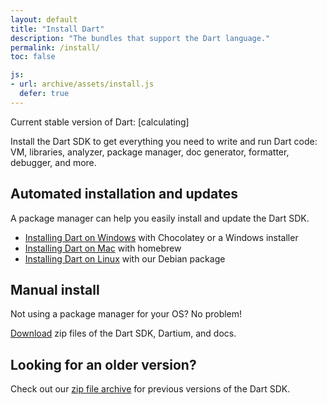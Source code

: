 ```yaml
---
layout: default
title: "Install Dart"
description: "The bundles that support the Dart language."
permalink: /install/
toc: false

js:
- url: archive/assets/install.js
  defer: true
---
```


<p>Current stable version of Dart:
<span class="editor-build-rev-stable">[calculating]</span></p>

Install the Dart SDK to get everything you need to write and run Dart code:
VM, libraries, analyzer, package manager, doc generator,
formatter, debugger, and more.

## Automated installation and updates

A package manager can help you easily install and update the Dart SDK.

* [Installing Dart on Windows](windows) with Chocolatey or a
  Windows installer
* [Installing Dart on Mac](mac) with homebrew
* [Installing Dart on Linux](linux) with our Debian package

## Manual install

Not using a package manager for your OS? No problem!

[Download](archive/)
zip files of the Dart SDK, Dartium, and docs.

## Looking for an older version?

Check out our [zip file archive](archive/) for
previous versions of the Dart SDK.

